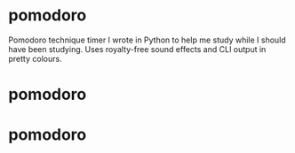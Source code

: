 # pomodoro

Pomodoro technique timer I wrote in Python to help me study while I should have been studying. Uses royalty-free sound effects and CLI output in pretty colours.
# pomodoro
# pomodoro
